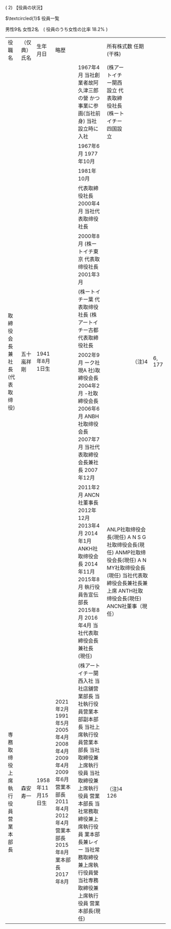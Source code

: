( 2) 【役員の状況】  

$\textcircled{1}$ 役員一覧  

男性9名 女性2名　( 役員のうち女性の比率 $1 8 . 2 \%$ )  


<html><body><table><tr><td>役職名</td><td>（仅典） 氏名</td><td>生年月日</td><td colspan="2">略歴</td><td colspan="2">所有株式数 任期 (干株)</td></tr><tr><td rowspan="8">取締役会長 兼社長 (代表取缔役)</td><td rowspan="8">五十嵐祥剛</td><td rowspan="8">1941年8月1日生</td><td rowspan="8"></td><td>1967年4月 当社創業者故阿久津三郎の營 かつ事業に参画(当社前身) 当社設立時に入社</td><td>(株アートイチー闋西設立 代表取締役社長 (株ートイチー四国設立</td><td rowspan="8">（注)4</td><td rowspan="8">6, 177</td></tr><tr><td>1967年6月 1977年10月</td></tr><tr><td>1981年10月</td></tr><tr><td>代表取締役社長 2000年4月 当社代表取缔役社長</td></tr><tr><td>2000年8月 (株ートイチ東京 代表取缔役社長 2001年3月</td></tr><tr><td>(株ートイチー葉 代表取缔役社長 (株アートイチー古都 代表取締役社長</td></tr><tr><td>2002年9月 ーク社現A 社)取締役会長 2004年2月 -社取締役会長 2006年6月 ANBH社取缔役会長 2007年7月 当社代表取締役会長兼社長 2007年12月</td></tr><tr><td>2011年2月 ANCN社董事長 2012年12月 2013年4月 2014年1月 ANKH社取缔役会長 2014年11月 2015年8月 執行役員告宣伝部長 2015年8月 2016年4月 当社代表取締役会長兼社長 (現任)</td><td colspan="2">ANLP社取缔役会長(現任) A N S G社取缔役会長(現任) ANMP社取缔役会長(現任) A N MY社取缔役会長(現任) 当社代表取締役会長兼社長兼上席 ANTH社取缔役会長(現任) ANCN社董事（現任）</td></tr><tr><td>専務取缔役 上席執行役員 营業本部長</td><td>森安　寿一</td><td>1958年11月15日生</td><td>2021年2月 1991年5月 2005年4月 2008年4月 2009年4月 2009年6月 营業本部長 2011年4月 2012年4月 营業本部長 2015年8月 業本部長 2017年8月</td><td>(株アートイチー闋西入社 当社店舖营業部長 当社執行役員营業本部副本部長 当社上席執行役員营業本部長 当社取締役兼上席執行役員 当社取締役兼上席執行役員 营業本部長 当社常務取締役兼上席執行役員 業本部長兼レイー 当社常務取締役兼上席執行役員營 当社専務取締役兼上席執行役員 营業本部長(現任)</td><td>（注)4 126</td></tr></table></body></html>  